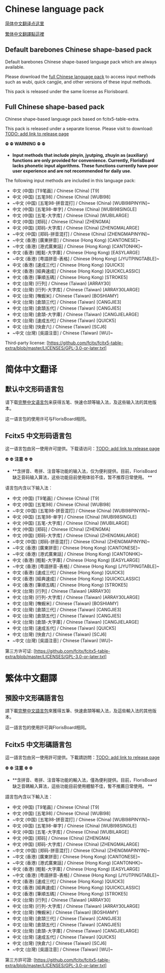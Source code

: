 # Chinese language pack

[简体中文翻译点这里](#简体中文翻译)

[繁体中文翻譯點這裡](#繁体中文翻譯)

## Default barebones Chinese shape-based pack

Default barebones Chinese shape-based language pack which are always available.

Please download the [full Chinese language pack](#full-chinese-shape-based-pack) to access input
methods such as wubi, quick cangjie, and other versions of these input methods.

This pack is released under the same license as Florisboard.

## Full Chinese shape-based pack

Chinese shape-based language pack based on fcitx5-table-extra.

This pack is released under a separate license. Please visit to
download: [TODO: add link to release page](https://)

:no_entry: :no_entry: **WARNING** :no_entry: :no_entry:

- **Input methods that include pinyin, jyutping, zhuyin as (auxiliary) functions are only provided
  for convenience. Currently, FlorisBoard lacks phonetic input algorithms. These functions currently
  have poor user experience and are not recommended for daily use.**

The following input methods are included in this language pack:

- 中文 (中国) [T9笔画] / Chinese (China) [T9]
- 中文 (中国) [五笔98] / Chinese (China) [WUBI98]
- ~中文 (中国) [五笔98-拼音混打] / Chinese (China) [WUBI98PINYIN]~
- 中文 (中国) [五笔98-单字] / Chinese (China) [WUBI98SINGLE]
- 中文 (中国) [五笔-大字库] / Chinese (China) [WUBILARGE]
- 中文 (中国) [郑码] / Chinese (China) [ZHENGMA]
- 中文 (中国) [郑码-大字库] / Chinese (China) [ZHENGMALARGE]
- ~中文 (中国) [郑码-拼音混打] / Chinese (China) [ZHENGMAPINYIN]~
- ~中文 (香港) [廣東拼音] / Chinese (Hong Kong) [CANTONESE]~
- ~中文 (香港) [港式廣東話] / Chinese (Hong Kong) [CANTONHK]~
- 中文 (香港) [輕鬆-大字庫] / Chinese (Hong Kong) [EASYLARGE]
- ~中文 (香港) [粤語拼音-表格] / Chinese (Hong Kong) [JYUTPINGTABLE]~
- 中文 (香港) [速成三代] / Chinese (Hong Kong) [QUICK3]
- 中文 (香港) [經典速成] / Chinese (Hong Kong) [QUICKCLASSIC]
- 中文 (香港) [筆順五碼] / Chinese (Hong Kong) [STROKE5]
- 中文 (台灣) [行列] / Chinese (Taiwan) [ARRAY30]
- 中文 (台灣) [行列-大字库] / Chinese (Taiwan) [ARRAY30LARGE]
- 中文 (台灣) [嘸蝦米] / Chinese (Taiwan) [BOSHIAMY]
- 中文 (台灣) [倉頡三代] / Chinese (Taiwan) [CANGJIE3]
- 中文 (台灣) [倉頡五代] / Chinese (Taiwan) [CANGJIE5]
- 中文 (台灣) [倉頡-大字庫] / Chinese (Taiwan) [CANGJIELARGE]
- 中文 (台灣) [速成五代] / Chinese (Taiwan) [QUICK5]
- 中文 (台灣) [快倉六] / Chinese (Taiwan) [SCJ6]
- ~中文 (台灣) [吳語注音] / Chinese (Taiwan) [WU]~

Third-party
license: [https://github.com/fcitx/fcitx5-table-extra/blob/master/LICENSES/GPL-3.0-or-later.txt]

# 简体中文翻译

## 默认中文形码语言包

请下载[完整中文语言包](#fcitx5-中文形码语言包)来获得五笔、快速仓颉等输入法，及这些输入法的其他版本。

这一语言包的使用许可与FlorisBoard相同。

## Fcitx5 中文形码语言包

这一语言包由另一使用许可提供。下载请访问：[TODO: add link to release page](https://)

:no_entry: :no_entry: **注意** :no_entry: :no_entry:

- **含拼音、粤拼、注音等功能的输入法，仅为便利提供。目前，FlorisBoard缺乏音码输入算法，这些功能目前使用体验不佳，暂不推荐日常使用。
  **

语言包内含以下输入法：

- 中文 (中国) [T9笔画] / Chinese (China) [T9]
- 中文 (中国) [五笔98] / Chinese (China) [WUBI98]
- ~中文 (中国) [五笔98-拼音混打] / Chinese (China) [WUBI98PINYIN]~
- 中文 (中国) [五笔98-单字] / Chinese (China) [WUBI98SINGLE]
- 中文 (中国) [五笔-大字库] / Chinese (China) [WUBILARGE]
- 中文 (中国) [郑码] / Chinese (China) [ZHENGMA]
- 中文 (中国) [郑码-大字库] / Chinese (China) [ZHENGMALARGE]
- ~中文 (中国) [郑码-拼音混打] / Chinese (China) [ZHENGMAPINYIN]~
- ~中文 (香港) [廣東拼音] / Chinese (Hong Kong) [CANTONESE]~
- ~中文 (香港) [港式廣東話] / Chinese (Hong Kong) [CANTONHK]~
- 中文 (香港) [輕鬆-大字庫] / Chinese (Hong Kong) [EASYLARGE]
- ~中文 (香港) [粤語拼音-表格] / Chinese (Hong Kong) [JYUTPINGTABLE]~
- 中文 (香港) [速成三代] / Chinese (Hong Kong) [QUICK3]
- 中文 (香港) [經典速成] / Chinese (Hong Kong) [QUICKCLASSIC]
- 中文 (香港) [筆順五碼] / Chinese (Hong Kong) [STROKE5]
- 中文 (台灣) [行列] / Chinese (Taiwan) [ARRAY30]
- 中文 (台灣) [行列-大字库] / Chinese (Taiwan) [ARRAY30LARGE]
- 中文 (台灣) [嘸蝦米] / Chinese (Taiwan) [BOSHIAMY]
- 中文 (台灣) [倉頡三代] / Chinese (Taiwan) [CANGJIE3]
- 中文 (台灣) [倉頡五代] / Chinese (Taiwan) [CANGJIE5]
- 中文 (台灣) [倉頡-大字庫] / Chinese (Taiwan) [CANGJIELARGE]
- 中文 (台灣) [速成五代] / Chinese (Taiwan) [QUICK5]
- 中文 (台灣) [快倉六] / Chinese (Taiwan) [SCJ6]
- ~中文 (台灣) [吳語注音] / Chinese (Taiwan) [WU]~

第三方许可证: [https://github.com/fcitx/fcitx5-table-extra/blob/master/LICENSES/GPL-3.0-or-later.txt]

# 繁体中文翻譯

## 預設中文形碼語言包

請下載[完整中文語言包](#fcitx5-中文形碼語言包)來獲得五筆、快速倉頡等輸入法，及這些輸入法的其他版本。

這一語言包的使用許可與FlorisBoard相同。

## Fcitx5 中文形碼語言包

這一語言包由另一使用許可提供。下載請訪問：[TODO: add link to release page](https://)

:no_entry: :no_entry: **注意** :no_entry: :no_entry:

- **含拼音、粵拼、注音等功能的輸入法，僅為便利提供。目前，FlorisBoard缺乏音碼輸入算法，這些功能目前使用體驗不佳，暫不推薦日常使用。
  **

語言包內含以下輸入法：

- 中文 (中国) [T9笔画] / Chinese (China) [T9]
- 中文 (中国) [五笔98] / Chinese (China) [WUBI98]
- ~中文 (中国) [五笔98-拼音混打] / Chinese (China) [WUBI98PINYIN]~
- 中文 (中国) [五笔98-单字] / Chinese (China) [WUBI98SINGLE]
- 中文 (中国) [五笔-大字库] / Chinese (China) [WUBILARGE]
- 中文 (中国) [郑码] / Chinese (China) [ZHENGMA]
- 中文 (中国) [郑码-大字库] / Chinese (China) [ZHENGMALARGE]
- ~中文 (中国) [郑码-拼音混打] / Chinese (China) [ZHENGMAPINYIN]~
- ~中文 (香港) [廣東拼音] / Chinese (Hong Kong) [CANTONESE]~
- ~中文 (香港) [港式廣東話] / Chinese (Hong Kong) [CANTONHK]~
- 中文 (香港) [輕鬆-大字庫] / Chinese (Hong Kong) [EASYLARGE]
- ~中文 (香港) [粤語拼音-表格] / Chinese (Hong Kong) [JYUTPINGTABLE]~
- 中文 (香港) [速成三代] / Chinese (Hong Kong) [QUICK3]
- 中文 (香港) [經典速成] / Chinese (Hong Kong) [QUICKCLASSIC]
- 中文 (香港) [筆順五碼] / Chinese (Hong Kong) [STROKE5]
- 中文 (台灣) [行列] / Chinese (Taiwan) [ARRAY30]
- 中文 (台灣) [行列-大字库] / Chinese (Taiwan) [ARRAY30LARGE]
- 中文 (台灣) [嘸蝦米] / Chinese (Taiwan) [BOSHIAMY]
- 中文 (台灣) [倉頡三代] / Chinese (Taiwan) [CANGJIE3]
- 中文 (台灣) [倉頡五代] / Chinese (Taiwan) [CANGJIE5]
- 中文 (台灣) [倉頡-大字庫] / Chinese (Taiwan) [CANGJIELARGE]
- 中文 (台灣) [速成五代] / Chinese (Taiwan) [QUICK5]
- 中文 (台灣) [快倉六] / Chinese (Taiwan) [SCJ6]
- ~中文 (台灣) [吳語注音] / Chinese (Taiwan) [WU]~

第三方許可證: [https://github.com/fcitx/fcitx5-table-extra/blob/master/LICENSES/GPL-3.0-or-later.txt]

